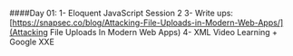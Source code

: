 ####Day 01:
1- Eloquent JavaScript Session 2
3- Write ups:
[https://snapsec.co/blog/Attacking-File-Uploads-in-Modern-Web-Apps/](Attacking File Uploads In Modern Web Apps)
4- XML Video Learning + Google XXE
